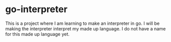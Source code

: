 # go-interpreter

This is a project where I am learning to make
an interpreter in go. I will be making the interpreter
interpret my made up language. I do not have a name for this
made up language yet.
